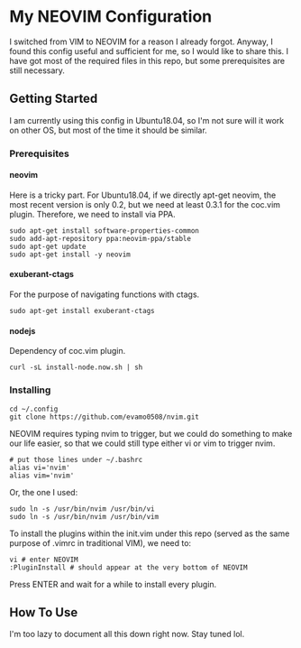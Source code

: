 # My NEOVIM Configuration

I switched from VIM to NEOVIM for a reason I already forgot. Anyway, I found this config useful and sufficient for me, so I would like to share this. I have got most of the required files in this repo, but some prerequisites are still necessary. 

## Getting Started

I am currently using this config in Ubuntu18.04, so I'm not sure will it work on other OS, but most of the time it should be similar.

### Prerequisites

#### neovim

Here is a tricky part. For Ubuntu18.04, if we directly apt-get neovim, the most recent version is only 0.2, but we need at least 0.3.1 for the coc.vim plugin. Therefore, we need to install via PPA.

```
sudo apt-get install software-properties-common
sudo add-apt-repository ppa:neovim-ppa/stable
sudo apt-get update
sudo apt-get install -y neovim
```

#### exuberant-ctags

For the purpose of navigating functions with ctags.

```
sudo apt-get install exuberant-ctags
```

#### nodejs

Dependency of coc.vim plugin.

```
curl -sL install-node.now.sh | sh
```

### Installing

```
cd ~/.config
git clone https://github.com/evamo0508/nvim.git
```

NEOVIM requires typing nvim to trigger, but we could do something to make our life easier, so that we could still type either vi or vim to trigger nvim.

```
# put those lines under ~/.bashrc
alias vi='nvim'
alias vim='nvim'
```

Or, the one I used:

```
sudo ln -s /usr/bin/nvim /usr/bin/vi
sudo ln -s /usr/bin/nvim /usr/bin/vim
```

To install the plugins within the init.vim under this repo (served as the same purpose of .vimrc in traditional VIM), we need to:

```
vi # enter NEOVIM
:PluginInstall # should appear at the very bottom of NEOVIM
```

Press ENTER and wait for a while to install every plugin.

## How To Use

I'm too lazy to document all this down right now. Stay tuned lol.
